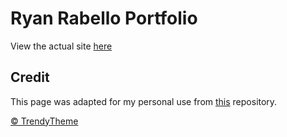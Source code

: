 # Ryan Rabello Portfolio
View the actual site [here](https://asteroidice.github.io/)

## Credit 
This page was adapted for my personal use from [this](https://github.com/ahmedfaruk/iamx-html) repository.

<a href="http://trendytheme.net/" target="_blank">&copy; TrendyTheme </a>

